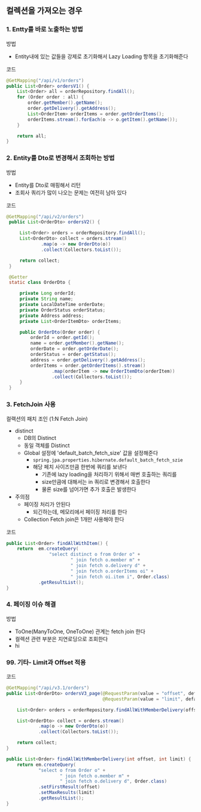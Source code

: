 
## 컬렉션을 가져오는 경우
### 1. Entty를 바로 노출하는 방법
방법
- Entity내에 있는 값들을 강제로 초기화해서 Lazy Loading 항목을 초기화해준다

코드
   ~~~java
   @GetMapping("/api/v1/orders")
   public List<Order> ordersV1() {
       List<Order> all = orderRepository.findAll();
       for (Order order : all) {
           order.getMember().getName();
           order.getDelivery().getAddress();
           List<OrderItem> orderItems = order.getOrderItems();
           orderItems.stream().forEach(o -> o.getItem().getName());
       }

       return all;
   }
   ~~~

### 2. Entity를 Dto로 변경해서 조회하는 방법
방법
- Entity를 Dto로 매핑해서 리턴
- 조회사 쿼리가 많이 나오는 문제는 여전히 남아 있다

코드
   ~~~java
   @GetMapping("/api/v2/orders")
    public List<OrderDto> ordersV2() {

        List<Order> orders = orderRepository.findAll();
        List<OrderDto> collect = orders.stream()
                .map(o -> new OrderDto(o))
                .collect(Collectors.toList());

        return collect;
    }

    @Getter
    static class OrderDto {

        private Long orderId;
        private String name;
        private LocalDateTime orderDate;
        private OrderStatus orderStatus;
        private Address address;
        private List<OrderItemDto> orderItems;

        public OrderDto(Order order) {
            orderId = order.getId();
            name = order.getMember().getName();
            orderDate = order.getOrderDate();
            orderStatus = order.getStatus();
            address = order.getDelivery().getAddress();
            orderItems = order.getOrderItems().stream()
                    .map(orderItem -> new OrderItemDto(orderItem))
                    .collect(Collectors.toList());
        }
    }
   ~~~

### 3. FetchJoin 사용
컬랙션의 패치 조인 (1:N Fetch Join)
- distinct
   - DB의 Distinct
   - 동일 객체를 Distinct 
   - Global 설정에 'default_batch_fetch_size' 값을 설정해준다
      - `spring.jpa.properties.hibernate.default_batch_fetch_szie`
      - 해당 페치 사이즈만큼 한번에 쿼리를 보낸다
         - 기존에 lazy loading을 처리하기 위해서 매번 호출하는 쿼리를
         - size만큼에 대해서는 in 쿼리로 변경해서 호출한다
         - 물론 size를 넘어가면 추가 호출은 발생한다
- 주의점
   - 페이징 처리가 안된다 
      - 되긴하는데, 메모리에서 페이징 처리를 한다
   - Collection Fetch join은 1개만 사용해야 한다

코드
~~~java
public List<Order> findAllWithItem() {
    return  em.createQuery(
                "select distinct o from Order o" +
                        " join fetch o.member m" +
                        " join fetch o.delivery d" +
                        " join fetch o.orderItems oi" +
                        " join fetch oi.item i", Order.class)
            .getResultList();
}
~~~

### 4. 페이징 이슈 해결
방법
- ToOne(ManyToOne, OneToOne) 관계는 fetch join 한다
- 컬렉션 관련 부분은 지연로딩으로 조회한다
- hi



### 99. 기타- Limit과 Offset 적용
코드
~~~java
@GetMapping("/api/v3.1/orders")
public List<OrderDto> ordersV3_page(@RequestParam(value = "offset", defaultValue = "0") int offset,
                                    @RequestParam(value = "limit", defaultValue = "100") int limit) {

    List<Order> orders = orderRepository.findAllWithMemberDelivery(offset, limit);

    List<OrderDto> collect = orders.stream()
            .map(o -> new OrderDto(o))
            .collect(Collectors.toList());

    return collect;
}
~~~

~~~java
public List<Order> findAllWithMemberDelivery(int offset, int limit) {
    return em.createQuery(
            "select o from Order o" +
                    " join fetch o.member m" +
                    " join fetch o.delivery d", Order.class)
            .setFirstResult(offset)
            .setMaxResults(limit)
            .getResultList();
}
~~~
